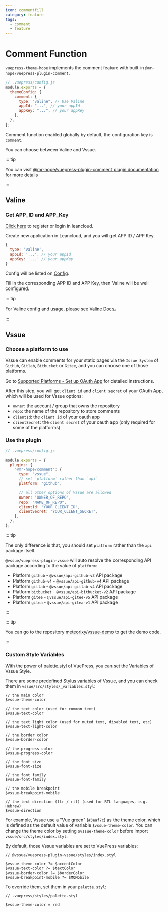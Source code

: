 ```yaml
---
icon: commentfill
category: feature
tags:
  - comment
  - feature
---
```


# Comment Function

`vuepress-theme-hope` implements the comment feature with built-in `@mr-hope/vuepress-plugin-comment`.

```js
// .vuepress/config.js
module.exports = {
  themeConfig: {
    comment: {
      type: "valine", // Use Valine
      appId: "...", // your appId
      appKey: "...", // your appKey
    },
  },
};
```

Comment function <Badge text="Support page config" /> enabled globally by default, the configuration key is `comment`.

You can choose between Valine and Vssue.

::: tip

You can visit [@mr-hope/vuepress-plugin-comment plugin documentation](https://vuepress-theme-hope.github.io/comment/) for more details

:::

## Valine

### Get APP_ID and APP_Key

[Click here](https://leancloud.cn/dashboard/login.html#/signup) to register or login in leancloud.

Create new application in Leancloud, and you will get APP ID / APP Key.

```js
{
  type: 'valine',
  appId: '...', // your appId
  appKey: '...' // your appKey
}
```

Config will be listed on [Config](http://vuepress-theme-hope.github.io/comment/config/valine/).

Fill in the corresponding APP ID and APP Key, then Valine will be well configured.

::: tip

For Valine config and usage, please see [Valine Docs](https://valine.js.org)。

:::

## Vssue

### Choose a platform to use

Vssue can enable comments for your static pages via the `Issue System` of `GitHub`, `Gitlab`, `Bitbucket` or `Gitee`, and you can choose one of those platforms.

Go to [Supported Platforms - Set up OAuth App](http://vuepress-theme-hope.github.io/comment/guide/supported-platforms/) for detailed instructions.

After this step, you will get `client id` and `client secret` of your OAuth App, which will be used for Vssue options:

- `owner`: the account / group that owns the repository
- `repo`: the name of the repository to store comments
- `clientId`: the `client id` of your oauth app
- `clientSecret`: the `client secret` of your oauth app (only required for some of the platforms)

### Use the plugin

```js {5-15}
// .vuepress/config.js

module.exports = {
  plugins: {
    "@mr-hope/comment": {
      type: "vssue",
      // set `platform` rather than `api`
      platform: "github",

      // all other options of Vssue are allowed
      owner: "OWNER_OF_REPO",
      repo: "NAME_OF_REPO",
      clientId: "YOUR_CLIENT_ID",
      clientSecret: "YOUR_CLIENT_SECRET",
    },
  },
};
```

::: tip

The only difference is that, you should set `platform` rather than the `api` package itself.

`@vssue/vuepress-plugin-vssue` will auto resolve the corresponding API package according to the value of `platform`:

- Platform `github` - `@vssue/api-github-v3` API package
- Platform `github-v4` - `@vssue/api-github-v4` API package
- Platform `gitlab` - `@vssue/api-gitlab-v4` API package
- Platform `bitbucket` - `@vssue/api-bitbucket-v2` API package
- Platform `gitee` - `@vssue/api-gitee-v5` API package
- Platform `gitea` - `@vssue/api-gitea-v1` API package

:::

::: tip

You can go to the repository [meteorlxy/vssue-demo](https://github.com/meteorlxy/vssue-demo) to get the demo code.

:::

### Custom Style Variables

With the power of [palette.styl](https://vuepress.vuejs.org/config/#palette-styl) of VuePress, you can set the Variables of Vssue Style.

There are some predefined [Stylus variables](http://stylus-lang.com/docs/variables.html) of Vssue, and you can check them in `vssue/src/styles/_variables.styl`:

```stylus
// the main color
$vssue-theme-color

// the text color (used for common text)
$vssue-text-color

// the text light color (used for muted text, disabled text, etc)
$vssue-text-light-color

// the border color
$vssue-border-color

// the progress color
$vssue-progress-color

// the font size
$vssue-font-size

// the font family
$vssue-font-family

// the mobile breakpoint
$vssue-breakpoint-mobile

// the text direction (ltr / rtl) (used for RTL languages, e.g. Hebrew)
$vssue-direction
```

For example, Vssue use a "Vue green" (`#3eaf7c`) as the theme color, which is defined as the default value of variable `$vssue-theme-color`. You can change the theme color by setting `$vssue-theme-color` before import `vssue/src/styles/index.styl`.

By default, those Vssue variables are set to VuePress variables:

```stylus
// @vssue/vuepress-plugin-vssue/styles/index.styl

$vssue-theme-color ?= $accentColor
$vssue-text-color ?= $textColor
$vssue-border-color ?= $borderColor
$vssue-breakpoint-mobile ?= $MQMobile
```

To override them, set them in your `palette.styl`:

```stylus
// .vuepress/styles/palette.styl

$vssue-theme-color = red
```
